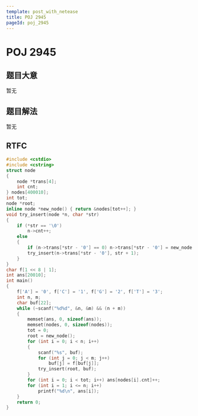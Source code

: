 ```yaml
---
template: post_with_netease
title: POJ 2945
pageId: poj_2945
---
```


# POJ 2945
<span id="poem"></span><script>$(function(){$.ajax('/api/poem?rnd='+Date.now()+Math.random()).done(function(data){$('#poem').text(data);});});</script>
## 题目大意
暂无

## 题目解法
暂无

## RTFC

```cpp
#include <cstdio>
#include <cstring>
struct node
{
    node *trans[4];
    int cnt;
} nodes[400010];
int tot;
node *root;
inline node *new_node() { return &nodes[tot++]; }
void try_insert(node *n, char *str)
{
    if (*str == '\0')
        n->cnt++;
    else
    {
        if (n->trans[*str - '0'] == 0) n->trans[*str - '0'] = new_node();
        try_insert(n->trans[*str - '0'], str + 1);
    }
}
char f[1 << 8 | 1];
int ans[20010];
int main()
{
    f['A'] = '0', f['C'] = '1', f['G'] = '2', f['T'] = '3';
    int n, m;
    char buf[22];
    while (~scanf("%d%d", &n, &m) && (n + m))
    {
        memset(ans, 0, sizeof(ans));
        memset(nodes, 0, sizeof(nodes));
        tot = 0;
        root = new_node();
        for (int i = 0; i < n; i++)
        {
            scanf("%s", buf);
            for (int j = 0; j < m; j++)
                buf[j] = f[buf[j]];
            try_insert(root, buf);
        }
        for (int i = 0; i < tot; i++) ans[nodes[i].cnt]++;
        for (int i = 1; i <= n; i++)
            printf("%d\n", ans[i]);
    }
    return 0;
}
```
<div id="__comment"></div>
